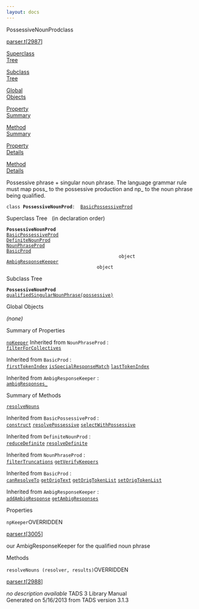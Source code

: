 ```yaml
---
layout: docs
---
```

<span class="title">PossessiveNounProd</span><span class="type">class</span>

[parser.t](../file/parser.t.html)\[[2987](../source/parser.t.html#2987)\]

[Superclass  
Tree](#_SuperClassTree_)

[Subclass  
Tree](#_SubClassTree_)

[Global  
Objects](#_ObjectSummary_)

[Property  
Summary](#_PropSummary_)

[Method  
Summary](#_MethodSummary_)

[Property  
Details](#_Properties_)

[Method  
Details](#_Methods_)



Possessive phrase + singular noun phrase. The language grammar rule must
map poss\_ to the possessive production and np\_ to the noun phrase
being qualified.

`class `**`PossessiveNounProd`**` :   `[`BasicPossessiveProd`](../object/BasicPossessiveProd.html)



<span id="_SuperClassTree_"></span>



<span class="hdln">Superclass Tree</span>   (in declaration order)



**`PossessiveNounProd`**  
[`BasicPossessiveProd`](../object/BasicPossessiveProd.html)  
[`DefiniteNounProd`](../object/DefiniteNounProd.html)  
[`NounPhraseProd`](../object/NounPhraseProd.html)  
[`BasicProd`](../object/BasicProd.html)  
`                                         object`  
[`AmbigResponseKeeper`](../object/AmbigResponseKeeper.html)  
`                                 object`  
<span id="_SubClassTree_"></span>



<span class="hdln">Subclass Tree</span>  



**`PossessiveNounProd`**  
[`qualifiedSingularNounPhrase(possessive)`](../object/qualifiedSingularNounPhrase(possessive).html)  
<span id="_ObjectSummary_"></span>



<span class="hdln">Global Objects</span>  



*(none)* <span id="_PropSummary_"></span>



<span class="hdln">Summary of Properties</span>  



[`npKeeper`](#npKeeper)
Inherited from `NounPhraseProd` :  
[`filterForCollectives`](../object/NounPhraseProd.html#filterForCollectives)

Inherited from `BasicProd` :  
[`firstTokenIndex`](../object/BasicProd.html#firstTokenIndex) [`isSpecialResponseMatch`](../object/BasicProd.html#isSpecialResponseMatch) [`lastTokenIndex`](../object/BasicProd.html#lastTokenIndex)

Inherited from `AmbigResponseKeeper` :  
[`ambigResponses_`](../object/AmbigResponseKeeper.html#ambigResponses_)

<span id="_MethodSummary_"></span>



<span class="hdln">Summary of Methods</span>  



[`resolveNouns`](#resolveNouns)

Inherited from `BasicPossessiveProd` :  
[`construct`](../object/BasicPossessiveProd.html#construct) [`resolvePossessive`](../object/BasicPossessiveProd.html#resolvePossessive) [`selectWithPossessive`](../object/BasicPossessiveProd.html#selectWithPossessive)

Inherited from `DefiniteNounProd` :  
[`reduceDefinite`](../object/DefiniteNounProd.html#reduceDefinite) [`resolveDefinite`](../object/DefiniteNounProd.html#resolveDefinite)

Inherited from `NounPhraseProd` :  
[`filterTruncations`](../object/NounPhraseProd.html#filterTruncations) [`getVerifyKeepers`](../object/NounPhraseProd.html#getVerifyKeepers)

Inherited from `BasicProd` :  
[`canResolveTo`](../object/BasicProd.html#canResolveTo) [`getOrigText`](../object/BasicProd.html#getOrigText) [`getOrigTokenList`](../object/BasicProd.html#getOrigTokenList) [`setOrigTokenList`](../object/BasicProd.html#setOrigTokenList)

Inherited from `AmbigResponseKeeper` :  
[`addAmbigResponse`](../object/AmbigResponseKeeper.html#addAmbigResponse) [`getAmbigResponses`](../object/AmbigResponseKeeper.html#getAmbigResponses)

<span id="_Properties_"></span>



<span class="hdln">Properties</span>  



<span id="npKeeper"></span>

`npKeeper`<span class="rem">OVERRIDDEN</span>

[parser.t](../file/parser.t.html)\[[3005](../source/parser.t.html#3005)\]



our AmbigResponseKeeper for the qualified noun phrase



<span id="_Methods_"></span>



<span class="hdln">Methods</span>  



<span id="resolveNouns"></span>

`resolveNouns (resolver, results)`<span class="rem">OVERRIDDEN</span>

[parser.t](../file/parser.t.html)\[[2988](../source/parser.t.html#2988)\]



*no description available*
TADS 3 Library Manual  
Generated on 5/16/2013 from TADS version 3.1.3


